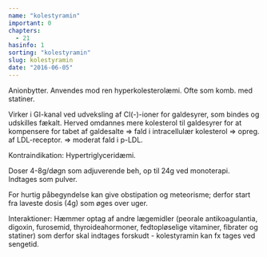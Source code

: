 ```yaml
---
name: "kolestyramin"
important: 0
chapters:  
  - 21
hasinfo: 1
sorting: "kolestyramin"
slug: kolestyramin
date: "2016-06-05"
---
```


Anionbytter. Anvendes mod ren hyperkolesterolæmi. Ofte som komb. med statiner.

Virker i GI-kanal ved udveksling af Cl(-)-ioner for galdesyrer, som bindes og udskilles fækalt. Herved omdannes mere kolesterol til galdesyrer for at kompensere for tabet af galdesalte => fald i intracellulær kolesterol => opreg. af LDL-receptor. => moderat fald i p-LDL. 

Kontraindikation: Hypertriglyceridæmi. 

Doser 4-8g/døgn som adjuverende beh, op til 24g ved monoterapi. Indtages som pulver. 

For hurtig påbegyndelse kan give obstipation og meteorisme; derfor start fra laveste dosis (4g) som øges over uger. 

Interaktioner: Hæmmer optag af andre lægemidler (peorale antikoagulantia, digoxin, furosemid, thyroideahormoner, fedtopløselige vitaminer, fibrater og statiner) som derfor skal indtages forskudt - kolestyramin kan fx tages ved sengetid.
